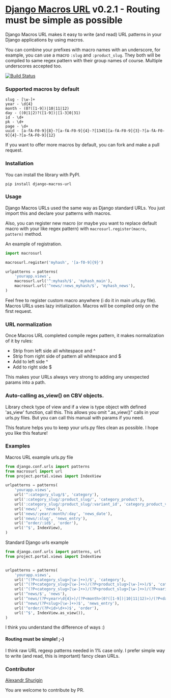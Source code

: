 # [Django Macros URL](https://github.com/phpdude/django-macros-url/) v0.2.1 - Routing must be simple as possible

Django Macros URL makes it easy to write (and read) URL patterns in your Django applications by using macros.

You can combine your prefixes with macro names with an underscore, for example, you can use a macro `:slug` 
and `:product_slug`. They both will be compiled to same regex pattern with their group names of course. 
Multiple underscores accepted too.

[![Build Status](https://travis-ci.org/phpdude/django-macros-url.svg?branch=master)](https://travis-ci.org/phpdude/django-macros-url)

### Supported macros by default

```
slug - [\w-]+
year - \d{4}
month - (0?([1-9])|10|11|12)
day - ((0|1|2)?([1-9])|[1-3]0|31)
id - \d+
pk - \d+
page - \d+
uuid - [a-fA-F0-9]{8}-?[a-fA-F0-9]{4}-?[1345][a-fA-F0-9]{3}-?[a-fA-F0-9]{4}-?[a-fA-F0-9]{12}
```

If you want to offer more macros by default, you can fork and make a pull request.

### Installation

You can install the library with PyPI.

```
pip install django-macros-url
```

### Usage

Django Macros URLs used the same way as Django standard URLs. You just import this and declare your 
patterns with macros.

Also, you can register new macro (or maybe you want to replace default macro with your like regex
pattern) with `macrosurl.register(macro, pattern)` method.

An example of registration.

```python
import macrosurl

macrosurl.register('myhash', '[a-f0-9]{9}')

urlpatterns = patterns(
    'yourapp.views',
    macrosurl.url('^:myhash/$', 'myhash_main'),
    macrosurl.url('^news/:news_myhash/$', 'myhash_news'),
)
```

Feel free to register custom macro anywhere (i do it in main urls.py file). Macros URLs uses lazy 
initialization. Macros will be compiled only on the first request.

### URL normalization

Once Macros URL completed compile regex pattern, it makes normalization of it by rules:

- Strip from left side all whitespace and ^
- Strip from right side of pattern all whitespace and $
- Add to left side ^
- Add to right side $

This makes your URLs always very strong to adding any unexpected params into a path.

### Auto-calling as_view() on CBV objects.

Library check type of view and if a view is type object with defined 'as_view' function, call this. This allows 
you omit ".as_view()" calls in your urls.py files. But you can call this manual with params if you need.

This feature helps you to keep your urls.py files clean as possible. I hope you like this feature!

### Examples

Macros URL example urls.py file

```python
from django.conf.urls import patterns
from macrosurl import url
from project.portal.views import IndexView

urlpatterns = patterns(
    'yourapp.views',
    url('^:category_slug/$', 'category'),
    url(':category_slug/:product_slug/', 'category_product'),
    url(':category_slug/:product_slug/:variant_id', 'category_product_variant'),
    url('news/', 'news'),
    url('news/:year/:month/:day', 'news_date'),
    url('news/:slug', 'news_entry'),
    url('^order/:id$', 'order'),
    url('^$', IndexView),
)
```

Standard Django urls example

```python
from django.conf.urls import patterns, url
from project.portal.views import IndexView


urlpatterns = patterns(
    'yourapp.views',
    url('^(?P<category_slug>[\w-]+>)/$', 'category'),
    url('^(?P<category_slug>[\w-]+>)/(?P<product_slug>[\w-]+>)/$', 'category_product'),
    url('^(?P<category_slug>[\w-]+>)/(?P<product_slug>[\w-]+>)/(?P<variant_id>\d+>)$', 'category_product_variant'),
    url('^news/$', 'news'),
    url('^news/(?P<year>\d{4}>)/(?P<month>(0?([1-9])|10|11|12)>)/(?P<day>((0|1|2)?([1-9])|[1-3]0|31)>)$', 'news_date'),
    url('^news/(?P<slug>[\w-]+>)$', 'news_entry'),
    url('^order/(?P<id>\d+>)$', 'order'),
    url('^$', IndexView.as_view()),
)
```

I think you understand the difference of ways :)

#### Routing must be simple! ;-)

I think raw URL regexp patterns needed in 1% case only. I prefer simple way to write (and read, this is 
important) fancy clean URLs.

### Contributor

[Alexandr Shurigin](https://github.com/phpdude/)

You are welcome to contribute by PR.